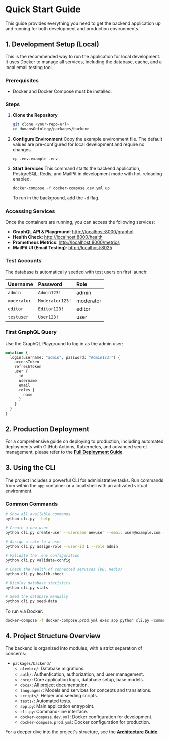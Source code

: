 # Quick Start Guide

This guide provides everything you need to get the backend application up and running for both development and production environments.

## 1. Development Setup (Local)

This is the recommended way to run the application for local development. It uses Docker to manage all services, including the database, cache, and a local email testing tool.

### Prerequisites
- Docker and Docker Compose must be installed.

### Steps

1.  **Clone the Repository**
    ```bash
    git clone <your-repo-url>
    cd HumansOntology/packages/backend
    ```

2.  **Configure Environment**
    Copy the example environment file. The default values are pre-configured for local development and require no changes.
    ```bash
    cp .env.example .env
    ```

3.  **Start Services**
    This command starts the backend application, PostgreSQL, Redis, and MailPit in development mode with hot-reloading enabled.
    ```bash
    docker-compose -f docker-compose.dev.yml up
    ```
    To run in the background, add the `-d` flag.

### Accessing Services

Once the containers are running, you can access the following services:

-   **GraphQL API & Playground**: [http://localhost:8000/graphql](http://localhost:8000/graphql)
-   **Health Check**: [http://localhost:8000/health](http://localhost:8000/health)
-   **Prometheus Metrics**: [http://localhost:8000/metrics](http://localhost:8000/metrics)
-   **MailPit UI (Email Testing)**: [http://localhost:8025](http://localhost:8025)

### Test Accounts

The database is automatically seeded with test users on first launch:

| Username | Password | Role |
| :--- | :--- | :--- |
| `admin` | `Admin123!` | admin |
| `moderator` | `Moderator123!` | moderator |
| `editor` | `Editor123!` | editor |
| `testuser` | `User123!` | user |

### First GraphQL Query

Use the GraphQL Playground to log in as the admin user:

```graphql
mutation {
  login(username: "admin", password: "Admin123!") {
    accessToken
    refreshToken
    user {
      id
      username
      email
      roles {
        name
      }
    }
  }
}
```

## 2. Production Deployment

For a comprehensive guide on deploying to production, including automated deployments with GitHub Actions, Kubernetes, and advanced secret management, please refer to the **[Full Deployment Guide](./deployment.md)**.

## 3. Using the CLI

The project includes a powerful CLI for administrative tasks. Run commands from within the `app` container or a local shell with an activated virtual environment.

### Common Commands

```bash
# Show all available commands
python cli.py --help

# Create a new user
python cli.py create-user --username newuser --email user@example.com --password "NewPass123!" --role user --verified

# Assign a role to a user
python cli.py assign-role --user-id 1 --role admin

# Validate the .env configuration
python cli.py validate-config

# Check the health of connected services (DB, Redis)
python cli.py health-check

# Display database statistics
python cli.py stats

# Seed the database manually
python cli.py seed-data
```

To run via Docker:
```bash
docker-compose -f docker-compose.prod.yml exec app python cli.py <command>
```

## 4. Project Structure Overview

The backend is organized into modules, with a strict separation of concerns:

-   `packages/backend/`
    -   `alembic/`: Database migrations.
    -   `auth/`: Authentication, authorization, and user management.
    -   `core/`: Core application logic, database setup, base models.
    -   `docs/`: All project documentation.
    -   `languages/`: Models and services for concepts and translations.
    -   `scripts/`: Helper and seeding scripts.
    -   `tests/`: Automated tests.
    -   `app.py`: Main application entrypoint.
    -   `cli.py`: Command-line interface.
    -   `docker-compose.dev.yml`: Docker configuration for development.
    -   `docker-compose.prod.yml`: Docker configuration for production.

For a deeper dive into the project's structure, see the **[Architecture Guide](./architecture.md)**.
